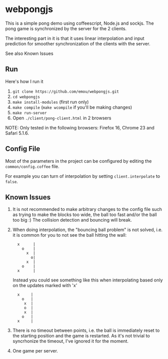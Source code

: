 webpongjs
=========

This is a simple pong demo using coffeescript, Node.js and sockjs. The pong
game is synchronized by the server for the 2 clients.

The interesting part in it is that it uses linear interpolation and input
prediction for smoother synchronization of the clients with the server.

See also Known Issues

Run
----------


Here's how I run it

1. `git clone https://github.com/emou/webpongjs.git`
2. `cd webpongjs`
3. `make install-modules` (first run only)
4. `make compile` (`make wcompile` if you'll be making changes)
5. `make run-server`
6. Open `./client/pong-client.html` in 2 browsers

NOTE: Only tested in the following browsers: Firefox 16, Chrome 23 and Safari 5.1.6.

Config File
-----------

Most of the parameters in the project can be configured by editing the
`common/config.coffee` file.

For example you can turn of interpolation by setting `client.interpolate` to `false`.

Known Issues
------------

1. It is not recommended to make arbitrary changes to the config file such as
   trying to make the blocks too wide, the ball too fast and/or the ball too
   big :) The collision detection and bouncing will break.

2. When doing interpolation, the "bouncing ball problem" is not solved, i.e. it is common
   for you to not see the ball hitting the wall:

         x      |
           o    |
             x  |
               o|
             x  |
           o    |
         x      |

   Instead you could see something like this when interpolating based only on the
   updates marked with 'x'

         x     |
           o   |
            x  |
            o  |
            x  |
           o   |
         x     |


3. There is no timeout between points, i.e. the ball is immediately reset to
   the starting position and the game is restarted.  As it's not trivial to
   syncrhonize the timeout, I've ignored it for the moment.

4. One game per server.
